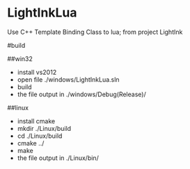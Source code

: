 # LightInkLua
Use C++ Template Binding Class to lua; from project LightInk


#build


##win32

* install vs2012
* open file ./windows/LightInkLua.sln
* build
* the file output in ./windows/Debug(Release)/

##linux

* install cmake
* mkdir ./Linux/build
* cd ./Linux/build
* cmake ../
* make
* the file output in ./Linux/bin/